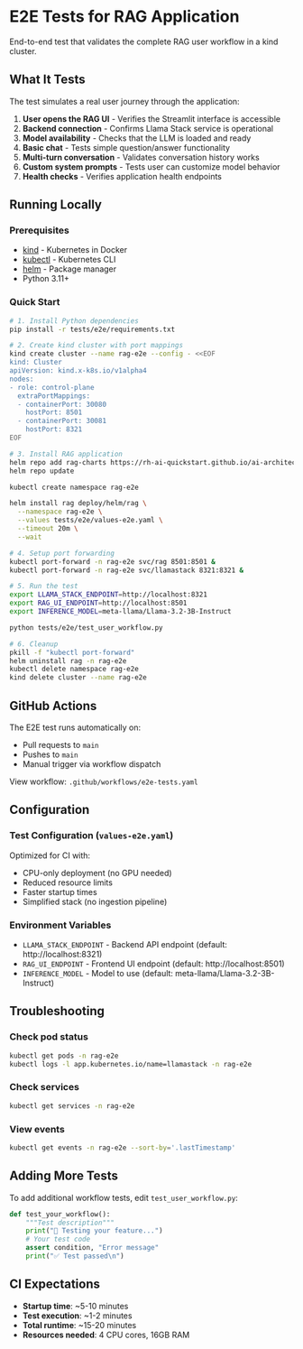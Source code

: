 # E2E Tests for RAG Application

End-to-end test that validates the complete RAG user workflow in a kind cluster.

## What It Tests

The test simulates a real user journey through the application:

1. **User opens the RAG UI** - Verifies the Streamlit interface is accessible
2. **Backend connection** - Confirms Llama Stack service is operational
3. **Model availability** - Checks that the LLM is loaded and ready
4. **Basic chat** - Tests simple question/answer functionality
5. **Multi-turn conversation** - Validates conversation history works
6. **Custom system prompts** - Tests user can customize model behavior
7. **Health checks** - Verifies application health endpoints

## Running Locally

### Prerequisites
- [kind](https://kind.sigs.k8s.io/) - Kubernetes in Docker
- [kubectl](https://kubernetes.io/docs/tasks/tools/) - Kubernetes CLI
- [helm](https://helm.sh/docs/intro/install/) - Package manager
- Python 3.11+

### Quick Start

```bash
# 1. Install Python dependencies
pip install -r tests/e2e/requirements.txt

# 2. Create kind cluster with port mappings
kind create cluster --name rag-e2e --config - <<EOF
kind: Cluster
apiVersion: kind.x-k8s.io/v1alpha4
nodes:
- role: control-plane
  extraPortMappings:
  - containerPort: 30080
    hostPort: 8501
  - containerPort: 30081
    hostPort: 8321
EOF

# 3. Install RAG application
helm repo add rag-charts https://rh-ai-quickstart.github.io/ai-architecture-charts
helm repo update

kubectl create namespace rag-e2e

helm install rag deploy/helm/rag \
  --namespace rag-e2e \
  --values tests/e2e/values-e2e.yaml \
  --timeout 20m \
  --wait

# 4. Setup port forwarding
kubectl port-forward -n rag-e2e svc/rag 8501:8501 &
kubectl port-forward -n rag-e2e svc/llamastack 8321:8321 &

# 5. Run the test
export LLAMA_STACK_ENDPOINT=http://localhost:8321
export RAG_UI_ENDPOINT=http://localhost:8501
export INFERENCE_MODEL=meta-llama/Llama-3.2-3B-Instruct

python tests/e2e/test_user_workflow.py

# 6. Cleanup
pkill -f "kubectl port-forward"
helm uninstall rag -n rag-e2e
kubectl delete namespace rag-e2e
kind delete cluster --name rag-e2e
```

## GitHub Actions

The E2E test runs automatically on:
- Pull requests to `main`
- Pushes to `main`
- Manual trigger via workflow dispatch

View workflow: `.github/workflows/e2e-tests.yaml`

## Configuration

### Test Configuration (`values-e2e.yaml`)
Optimized for CI with:
- CPU-only deployment (no GPU needed)
- Reduced resource limits
- Faster startup times
- Simplified stack (no ingestion pipeline)

### Environment Variables
- `LLAMA_STACK_ENDPOINT` - Backend API endpoint (default: http://localhost:8321)
- `RAG_UI_ENDPOINT` - Frontend UI endpoint (default: http://localhost:8501)
- `INFERENCE_MODEL` - Model to use (default: meta-llama/Llama-3.2-3B-Instruct)

## Troubleshooting

### Check pod status
```bash
kubectl get pods -n rag-e2e
kubectl logs -l app.kubernetes.io/name=llamastack -n rag-e2e
```

### Check services
```bash
kubectl get services -n rag-e2e
```

### View events
```bash
kubectl get events -n rag-e2e --sort-by='.lastTimestamp'
```

## Adding More Tests

To add additional workflow tests, edit `test_user_workflow.py`:

```python
def test_your_workflow():
    """Test description"""
    print("🧪 Testing your feature...")
    # Your test code
    assert condition, "Error message"
    print("✅ Test passed\n")
```

## CI Expectations

- **Startup time**: ~5-10 minutes
- **Test execution**: ~1-2 minutes
- **Total runtime**: ~15-20 minutes
- **Resources needed**: 4 CPU cores, 16GB RAM
